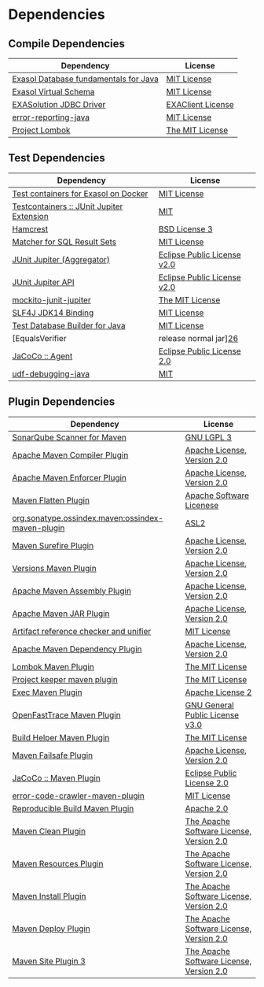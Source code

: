<!-- @formatter:off -->
# Dependencies

## Compile Dependencies

| Dependency                                 | License                |
| ------------------------------------------ | ---------------------- |
| [Exasol Database fundamentals for Java][0] | [MIT License][1]       |
| [Exasol Virtual Schema][2]                 | [MIT License][3]       |
| [EXASolution JDBC Driver][4]               | [EXAClient License][5] |
| [error-reporting-java][6]                  | [MIT License][7]       |
| [Project Lombok][8]                        | [The MIT License][9]   |

## Test Dependencies

| Dependency                                      | License                           |
| ----------------------------------------------- | --------------------------------- |
| [Test containers for Exasol on Docker][10]      | [MIT License][11]                 |
| [Testcontainers :: JUnit Jupiter Extension][12] | [MIT][13]                         |
| [Hamcrest][14]                                  | [BSD License 3][15]               |
| [Matcher for SQL Result Sets][16]               | [MIT License][17]                 |
| [JUnit Jupiter (Aggregator)][18]                | [Eclipse Public License v2.0][19] |
| [JUnit Jupiter API][18]                         | [Eclipse Public License v2.0][19] |
| [mockito-junit-jupiter][20]                     | [The MIT License][21]             |
| [SLF4J JDK14 Binding][22]                       | [MIT License][23]                 |
| [Test Database Builder for Java][24]            | [MIT License][25]                 |
| [EqualsVerifier | release normal jar][26]       | [Apache License, Version 2.0][27] |
| [JaCoCo :: Agent][28]                           | [Eclipse Public License 2.0][29]  |
| [udf-debugging-java][30]                        | [MIT][31]                         |

## Plugin Dependencies

| Dependency                                              | License                                        |
| ------------------------------------------------------- | ---------------------------------------------- |
| [SonarQube Scanner for Maven][32]                       | [GNU LGPL 3][33]                               |
| [Apache Maven Compiler Plugin][34]                      | [Apache License, Version 2.0][27]              |
| [Apache Maven Enforcer Plugin][35]                      | [Apache License, Version 2.0][27]              |
| [Maven Flatten Plugin][36]                              | [Apache Software Licenese][27]                 |
| [org.sonatype.ossindex.maven:ossindex-maven-plugin][37] | [ASL2][38]                                     |
| [Maven Surefire Plugin][39]                             | [Apache License, Version 2.0][27]              |
| [Versions Maven Plugin][40]                             | [Apache License, Version 2.0][27]              |
| [Apache Maven Assembly Plugin][41]                      | [Apache License, Version 2.0][27]              |
| [Apache Maven JAR Plugin][42]                           | [Apache License, Version 2.0][27]              |
| [Artifact reference checker and unifier][43]            | [MIT License][44]                              |
| [Apache Maven Dependency Plugin][45]                    | [Apache License, Version 2.0][27]              |
| [Lombok Maven Plugin][46]                               | [The MIT License][31]                          |
| [Project keeper maven plugin][47]                       | [The MIT License][48]                          |
| [Exec Maven Plugin][49]                                 | [Apache License 2][27]                         |
| [OpenFastTrace Maven Plugin][50]                        | [GNU General Public License v3.0][51]          |
| [Build Helper Maven Plugin][52]                         | [The MIT License][53]                          |
| [Maven Failsafe Plugin][54]                             | [Apache License, Version 2.0][27]              |
| [JaCoCo :: Maven Plugin][55]                            | [Eclipse Public License 2.0][29]               |
| [error-code-crawler-maven-plugin][56]                   | [MIT License][57]                              |
| [Reproducible Build Maven Plugin][58]                   | [Apache 2.0][38]                               |
| [Maven Clean Plugin][59]                                | [The Apache Software License, Version 2.0][38] |
| [Maven Resources Plugin][60]                            | [The Apache Software License, Version 2.0][38] |
| [Maven Install Plugin][61]                              | [The Apache Software License, Version 2.0][38] |
| [Maven Deploy Plugin][62]                               | [The Apache Software License, Version 2.0][38] |
| [Maven Site Plugin 3][63]                               | [The Apache Software License, Version 2.0][38] |

[0]: https://github.com/exasol/db-fundamentals-java/
[1]: https://github.com/exasol/db-fundamentals-java/blob/main/LICENSE
[2]: https://github.com/exasol/exasol-virtual-schema/
[3]: https://github.com/exasol/exasol-virtual-schema/blob/main/LICENSE
[4]: http://www.exasol.com
[5]: https://docs.exasol.com/db/latest/connect_exasol/drivers/jdbc.htm#License
[6]: https://github.com/exasol/error-reporting-java/
[7]: https://github.com/exasol/error-reporting-java/blob/main/LICENSE
[8]: https://projectlombok.org
[9]: https://projectlombok.org/LICENSE
[10]: https://github.com/exasol/exasol-testcontainers/
[11]: https://github.com/exasol/exasol-testcontainers/blob/main/LICENSE
[12]: https://testcontainers.org
[13]: http://opensource.org/licenses/MIT
[14]: http://hamcrest.org/JavaHamcrest/
[15]: http://opensource.org/licenses/BSD-3-Clause
[16]: https://github.com/exasol/hamcrest-resultset-matcher/
[17]: https://github.com/exasol/hamcrest-resultset-matcher/blob/main/LICENSE
[18]: https://junit.org/junit5/
[19]: https://www.eclipse.org/legal/epl-v20.html
[20]: https://github.com/mockito/mockito
[21]: https://github.com/mockito/mockito/blob/main/LICENSE
[22]: http://www.slf4j.org
[23]: http://www.opensource.org/licenses/mit-license.php
[24]: https://github.com/exasol/test-db-builder-java/
[25]: https://github.com/exasol/test-db-builder-java/blob/main/LICENSE
[26]: https://www.jqno.nl/equalsverifier
[27]: https://www.apache.org/licenses/LICENSE-2.0.txt
[28]: https://www.eclemma.org/jacoco/index.html
[29]: https://www.eclipse.org/legal/epl-2.0/
[30]: https://github.com/exasol/udf-debugging-java/
[31]: https://opensource.org/licenses/MIT
[32]: http://sonarsource.github.io/sonar-scanner-maven/
[33]: http://www.gnu.org/licenses/lgpl.txt
[34]: https://maven.apache.org/plugins/maven-compiler-plugin/
[35]: https://maven.apache.org/enforcer/maven-enforcer-plugin/
[36]: https://www.mojohaus.org/flatten-maven-plugin/
[37]: https://sonatype.github.io/ossindex-maven/maven-plugin/
[38]: http://www.apache.org/licenses/LICENSE-2.0.txt
[39]: https://maven.apache.org/surefire/maven-surefire-plugin/
[40]: https://www.mojohaus.org/versions-maven-plugin/
[41]: https://maven.apache.org/plugins/maven-assembly-plugin/
[42]: https://maven.apache.org/plugins/maven-jar-plugin/
[43]: https://github.com/exasol/artifact-reference-checker-maven-plugin/
[44]: https://github.com/exasol/artifact-reference-checker-maven-plugin/blob/main/LICENSE
[45]: https://maven.apache.org/plugins/maven-dependency-plugin/
[46]: https://anthonywhitford.com/lombok.maven/lombok-maven-plugin/
[47]: https://github.com/exasol/project-keeper/
[48]: https://github.com/exasol/project-keeper/blob/main/LICENSE
[49]: https://www.mojohaus.org/exec-maven-plugin
[50]: https://github.com/itsallcode/openfasttrace-maven-plugin
[51]: https://www.gnu.org/licenses/gpl-3.0.html
[52]: http://www.mojohaus.org/build-helper-maven-plugin/
[53]: https://opensource.org/licenses/mit-license.php
[54]: https://maven.apache.org/surefire/maven-failsafe-plugin/
[55]: https://www.jacoco.org/jacoco/trunk/doc/maven.html
[56]: https://github.com/exasol/error-code-crawler-maven-plugin/
[57]: https://github.com/exasol/error-code-crawler-maven-plugin/blob/main/LICENSE
[58]: http://zlika.github.io/reproducible-build-maven-plugin
[59]: http://maven.apache.org/plugins/maven-clean-plugin/
[60]: http://maven.apache.org/plugins/maven-resources-plugin/
[61]: http://maven.apache.org/plugins/maven-install-plugin/
[62]: http://maven.apache.org/plugins/maven-deploy-plugin/
[63]: http://maven.apache.org/plugins/maven-site-plugin/
